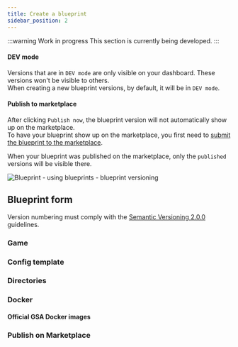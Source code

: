 ```yaml
---
title: Create a blueprint
sidebar_position: 2
---
```



:::warning Work in progress
This section is currently being developed.
:::


#### DEV mode
Versions that are in `DEV mode` are only visible on your dashboard. These versions won't be visible to others.\
When creating a new blueprint versions, by default, it will be in `DEV mode`.



#### Publish to marketplace
After clicking `Publish now`, the blueprint version will not automatically show up on the marketplace.\
To have your blueprint show up on the marketplace, you first need to [submit the blueprint to the marketplace](/dashboard/blueprints/getting_started#publish-on-marketplace).

When your blueprint was published on the marketplace, only the `published` versions will be visible there.

![Blueprint - using blueprints - blueprint versioning](/img/dashboard/blueprint/getting_started/blueprint_version_publish.jpg)

## Blueprint form



Version numbering must comply with the [Semantic Versioning 2.0.0](https://semver.org/) guidelines.

### Game

### Config template

### Directories

### Docker

#### Official GSA Docker images


### Publish on Marketplace

